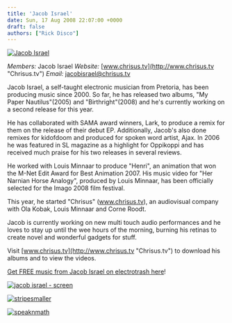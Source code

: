 ```yaml
---
title: 'Jacob Israel'
date: Sun, 17 Aug 2008 22:07:00 +0000
draft: false
authors: ["Rick Disco"]
---
```


[![](/wp-content/uploads/2008/08/jacobisrael.jpg "Jacob Israel")](/wp-content/uploads/2008/08/jacobisrael.jpg)

_Members:_ Jacob Israel _Website:_ [www.chrisus.tv](http://www.chrisus.tv "Chrisus.tv") _Email:_ jacobisrael@chrisus.tv

Jacob Israel, a self-taught electronic musician from Pretoria, has been producing music since 2000. So far, he has released two albums, "My Paper Nautilus"(2005) and "Birthright"(2008) and he's currently working on a second release for this year.

He has collaborated with SAMA award winners, Lark, to produce a remix for them on the release of their debut EP. Additionally, Jacob's also done remixes for kidofdoom and produced for spoken word artist, Ajax. In 2006 he was featured in SL magazine as a highlight for Oppikoppi and has received much praise for his two releases in several reviews.

He worked with Louis Minnaar to produce "Henri", an animation that won the M-Net Edit Award for Best Animation 2007. His music video for "Her Narnian Horse Analogy", produced by Louis Minnaar, has been officially selected for the Imago 2008 film festival.

This year, he started "Chrisus" (www.chrisus.tv), an audiovisual company with Ola Kobak, Louis Minnaar and Corne Roodt.

Jacob is currently working on new multi touch audio performances and he loves to stay up until the wee hours of the morning, burning his retinas to create novel and wonderful gadgets for stuff.

Visit [www.chrisus.tv](http://www.chrisus.tv "Chrisus.tv") to download his albums and to view the videos.

[Get FREE music from Jacob Israel on electrotrash here](../downloads/#jacob "electrotrash Downloads")!

[![](/wp-content/uploads/2008/08/screen-300x146.jpg "jacob israel - screen")](/wp-content/uploads/2008/08/screen.jpg)

[![](/wp-content/uploads/2008/08/stripesmaller-300x199.jpg "stripesmaller")](/wp-content/uploads/2008/08/stripesmaller.jpg)

[![](/wp-content/uploads/2008/08/speaknmath-300x225.jpg "speaknmath")](/wp-content/uploads/2008/08/speaknmath.jpg)